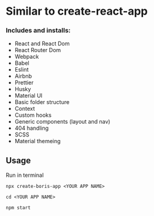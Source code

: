 # Similar to create-react-app

### Includes and installs:

-   React and React Dom
-   React Router Dom
-   Webpack
-   Babel
-   Eslint
-   Airbnb
-   Prettier
-   Husky
-   Material UI
-   Basic folder structure
-   Context
-   Custom hooks
-   Generic components (layout and nav)
-   404 handling
-   SCSS
-   Material themeing

## Usage

Run in terminal

    npx create-boris-app <YOUR APP NAME>

    cd <YOUR APP NAME>

    npm start

